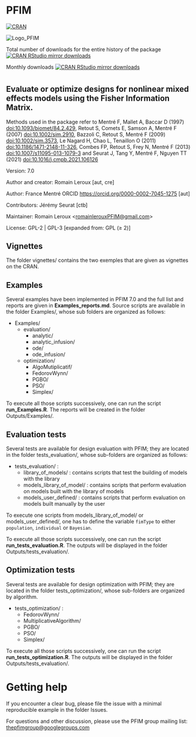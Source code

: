 
# PFIM 

[![CRAN](http://www.r-pkg.org/badges/version/PFIM)](http://cran.r-project.org/package=PFIM)

![Logo_PFIM](images/Logo_PFIM.png)

Total number of downloads for the entire history of the package
[![CRAN RStudio mirror downloads](https://cranlogs.r-pkg.org/badges/grand-total/PFIM?color=blue)]([https://r-pkg.org/pkg/PFIM](https://cran.r-project.org/package=PFIM))

Monthly downloads
[![CRAN RStudio mirror downloads](https://cranlogs.r-pkg.org/badges/last-month/PFIM?color=blue)]([https://r-pkg.org/pkg/PFIM](https://cran.r-project.org/package=PFIM))
<!--
Weekly downloads 
[![CRAN RStudio mirror downloads](https://cranlogs.r-pkg.org/badges/last-week/PFIM?color=blue)]([https://r-pkg.org/pkg/PFIM](https://cran.r-project.org/package=PFIM))

Daily downloads
[![CRAN RStudio mirror downloads](https://cranlogs.r-pkg.org/badges/last-day/PFIM?color=blue)]([https://r-pkg.org/pkg/PFIM](https://cran.r-project.org/package=PFIM))
 -->
#

## Evaluate or optimize designs for nonlinear mixed effects models using the Fisher Information Matrix.

Methods used in the package refer to Mentré F, Mallet A, Baccar D (1997)
<doi:10.1093/biomet/84.2.429>, Retout S, Comets E, Samson A, Mentré F
(2007) <doi:10.1002/sim.2910>, Bazzoli C, Retout S, Mentré F (2009)
<doi:10.1002/sim.3573>, Le Nagard H, Chao L, Tenaillon O (2011)
<doi:10.1186/1471-2148-11-326>, Combes FP, Retout S, Frey N, Mentré F
(2013) <doi:10.1007/s11095-013-1079-3> and Seurat J, Tang Y, Mentré F,
Nguyen TT (2021) <doi:10.1016/j.cmpb.2021.106126>

Version: 7.0

Author and creator: Romain Leroux \[aut, cre\]

Author: France Mentré ORCID <https://orcid.org/0000-0002-7045-1275>
\[aut\]

Contributors: Jérémy Seurat \[ctb]

Maintainer: Romain Leroux \<romainlerouxPFIM@gmail.com\>

License: GPL-2 \| GPL-3 \[expanded from: GPL (≥ 2)\]

## Vignettes

The folder vignettes/ contains the two exemples that are given as
vignettes on the CRAN.

## Examples

Several examples have been implemented in PFIM 7.0 and the full list and
reports are given in **Examples_reports.md**. Source scripts are
available in the folder Examples/, whose sub folders are organized as
follows:

- Examples/
  - evaluation/
    - analytic/
    - analytic_infusion/
    - ode/
    - ode_infusion/
  - optimization/
    - AlgoMutiplicatif/
    - FedorovWynn/
    - PGBO/
    - PSO/
    - Simplex/

To execute all those scripts successively, one can run the script
**run_Examples.R**. The reports will be created in the folder
Outputs/Examples/.

## Evaluation tests

Several tests are available for design evaluation with PFIM; they are
located in the folder tests_evaluation/, whose sub-folders are organized
as follows:

- tests_evaluation/ :
  - library_of_models/ : contains scripts that test the building of
    models with the library
  - models_library_of_model/ : contains scripts that perform evaluation
    on models built with the library of models
  - models_user_defined/ : contains scripts that perform evaluation on
    models built manually by the user

To execute one scripts from models_library_of_model/ or
models_user_defined/, one has to define the variable `fimType` to either
`population`, `individual` or `Bayesian`.

To execute all those scripts successively, one can run the script
**run_tests_evaluation.R**. The outputs will be displayed in the folder
Outputs/tests_evaluation/.

## Optimization tests

Several tests are available for design optimization with PFIM; they are
located in the folder tests_optimization/, whose sub-folders are
organized by algorithm.

- tests_optimization/ :
  - FedorovWynn/
  - MultiplicativeAlgorithm/
  - PGBO/
  - PSO/
  - Simplex/

To execute all those scripts successively, one can run the script
**run_tests_optimization.R**. The outputs will be displayed in the
folder Outputs/tests_evaluation/.

# Getting help

If you encounter a clear bug, please file the issue with a minimal
reproducible example in the folder Issues.

For questions and other discussion, please use the PFIM group mailing
list: <thepfimgroup@googlegroups.com>
